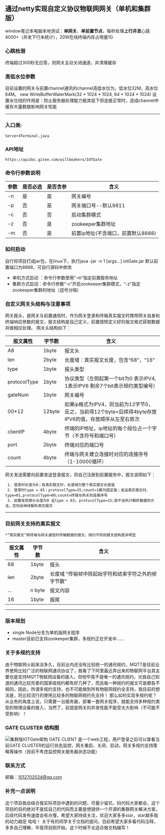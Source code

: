 
## 通过netty实现自定义协议物联网网关（单机和集群版）
window笔记本电脑本地测试：**单网关**、**单前置节点**，每秒处理**上行并发**心跳4000+（并发下行未统计），20W在线终端内存占用量1G

### 心跳检测
终端超过300秒无应答，则网关主动关闭通道，并清理缓存
### 高低水位参数
目前设置的网关与前置channel通讯的channel高低水位为，低水位32M，高水位64M。
new WriteBufferWaterMark(32 * 1024 * 1024, 64 * 1024 * 1024)
设置水位线的作用是：防止服务器处理能力极其低下但连接正常时，造成channel中缓存大量数据影响网关性能

***
### 入口类:
	Server4Terminal.java
### API地址
	https://apidoc.gitee.com/willbeahero/IOTGate
### 命令行参数说明

|      参数      | 是否必选 |是否含参| 含义 |
|------------- |----------|----------|----------|
| 		-n	   |	是  | 是  | 网关编号  |
| 		-p	   |	否  | 是  | 网关端口号--默认9811  |
| 		-c	   |	否  | 否  | 启动集群模式  |
| 		-z	   |	否  | 是  | zookeeper集群地址  |
| 		-m	   |	否  | 是  | 前置ip地址(不含端口，前置默认8888)  |

### 如何启动
自行将项目打成jar包，在linux下，执行java -jar  -n  1 [args...] iotGate.jar   默认前置端口为8888，可自行源码中修改
 - 单机方式启动 ：命令行参数使用“-m”指定前置服务地址
 - 集群方式启动：命令行参数“-c”开启zookeeper集群模式，“-z”指定zookeeper集群的地址（逗号分隔）
### 自定义网关头结构与注意事项
 
 网关报头，是网关与前置通信时，作为网关登录和传输真实报文时携带网关自身和终端响应参数的报文，报文结构是自己定义，前置按照定义好的报文格式获取数据并做相应处理。
 网关头结构如下：
 
| 报文属性      | 字节数| 含义 |
|------------- | ------------- | ----------|
| 		A8			|		 1byte | 报文头 |
| 		len			|	     2byte | 长度域：真实报文长度，包含“68”，“16”|
| 		type		|		 1byte | 报头类型|
| 		protocolType|	     1byte | 协议类型（左侧起第一个bit为0 表示IPV4, 1表示IPV6  剩余7个bit表示规约类型编号）|
| 		gateNum		|         1byte | 网关编号|
| 		00*12		|		 12byte |如果ip格式为IPV4，则当前为12字节0，反之，当前得12个byte+后续得4byte存放IPV6的值，存放顺序从左至右依次|
| 		clientIP	|		 4byte | 终端的IP地址，ip地址的每个段位占一个字节（不含符号和端口号）|
|		port		|     2byte | 终端对应的端口号|
|		count		|     4byte | 终端与网关建立连接时对应的连接序号（1-10000循环）|
 		
网关发送需要向前置发送登录报文，将自己注册到前置服务中，报文说明如下：

	 1. 登录时长度为0；有真实报文时，长度域为整个真实报文长度值
	 2. 登录时type = 03；protocolType=15;count=1都为固定值；发送真实报文时，type=01,protocolType=00;count=终端与网关的连接序号
	 3. 前置发现报头长度为0 且type = 03; protocolType=15;就不会执行解析数据的方法，否则会继续解析真实报文


***************************************************************************************************************************

### 目前网关支持的真实报文
	*“真实报文”即终端与网关通信时传输数据的报文，规约不同则报文结构差异明显

| 报文属性      | 字节数| 含义 |
|------------- | ------------- | ----------|
|68			|		 1byte  |   报头|
|		len			|		  2byte  |   长度域 "传输帧中除起始字符和结束字符之外的帧字节数"|
|		...				|	  n byte |  报文内容 |
|		16            |        1byte  |   报尾|
		
***
### 版本规划
- single Node分支为单机版网关程序
- master目前已支持zookeeper集群，多规约正在开发中......
### 关于多规约支持
由于物联网火起来没多久，目前业内还没有比较统一的通讯规约，MQTT是目前业界使用比较广泛的物联网通讯协议了，我看了下阿里最近弄出来的物联网平台其主要也是支持MQTT物联网设备的接入，但他毕竟不是唯一的通讯规约，光我自己知道的通讯比较完善的国家级规约都有好几种了，而且每一种规约的报文可是都各不相同，因此，所谓多规约支持，也不可能做到所有物联网规约全支持，我目前的想法是，将比较流行的使用比较多的物联网规约先支持！
那么如何实现多规约呢？
从业务的角度上说，只需要一台服务器，部署一套网关程序，就能支持多种规约类型的物理设备的接入，当然了，前提是网关的并发性能不能受太大影响（不可能不受影响）！
	
### GATE CLUSTER 结构图
![集群版IOTGate架构](https://images.gitee.com/uploads/images/2019/0125/162345_24e4fa28_1038477.png "绘图1.png")
GATE CLIENT 是一个web工程，用户登录之后可以查看当前GATE CLUSTER的运行状态监控，网关重启、关闭、启动，网关多规约支持策略等操作（目前不考虑监控网关服务器状态功能）
### 联系方式
邮箱：1012702024@qq.com

### 补充一点说明
这个项目我会结合我实际项目中遇到的问题，尽量少留坑，码代码大家都会，这个项目的目的绝对不是炫自己的代码而主要是想提供一个开源的集群网关解决方案，后续代码发布速度会有点慢，希望大家持续关注，欢迎大家多多star，star越多我的动力越足 哈哈！
关于有的同学关于文档的提问，目前希望大家多看代码注释，多多自己理解，毕竟项目刚开始，这个时候不太适合做文档编写！